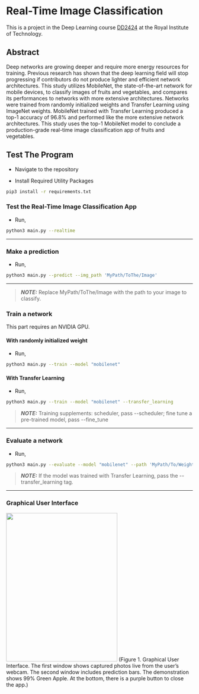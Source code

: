 # Real-Time Image Classification
 

This is a project in the Deep Learning course [DD2424](https://www.kth.se/student/kurser/kurs/DD2424?l=en) at the Royal Institute of Technology. 

## Abstract

Deep networks are growing deeper and require more energy resources for training. Previous research has shown that the deep learning field will stop progressing if contributors do not produce lighter and efficient network architectures. This study utilizes MobileNet, the state-of-the-art network for mobile devices, to classify images of fruits and vegetables, and compares its performances to networks with more extensive architectures. Networks were trained from randomly initialized weights and Transfer Learning using ImageNet weights. MobileNet trained with Transfer Learning produced a top-1 accuracy of 96.8% and performed like the more extensive network architectures. This study uses the top-1 MobileNet model to conclude a production-grade real-time image classification app of fruits and vegetables.

## Test The Program

* Navigate to the repository

* Install Required Utility Packages
```bash
pip3 install -r requirements.txt
```

### Test the Real-Time Image Classification App

* Run,

```bash
python3 main.py --realtime 
```
----
### Make a prediction

* Run,

```bash
python3 main.py --predict --img_path 'MyPath/ToThe/Image'
```
-----
> **_NOTE:_** Replace MyPath/ToThe/Image with the path to your image to classify. 

### Train a network
This part requires an NVIDIA GPU.
#### With randomly initialized weight

* Run,

```bash
python3 main.py --train --model "mobilenet" 
```
#### With Transfer Learning

* Run,

```bash
python3 main.py --train --model "mobilenet" --transfer_learning
```
> **_NOTE:_**  Training supplements: scheduler, pass --scheduler; fine tune a pre-trained model, pass --fine_tune 

----

### Evaluate a network

* Run,

```bash
python3 main.py --evaluate --model "mobilenet" --path 'MyPath/To/Weights'
```
> **_NOTE:_**  If the model was trained with Transfer Learning, pass the --transfer_learning tag.

----

### Graphical User Interface
<img src="https://i.ibb.co/McKnL80/GUI.png" width="300" height="400">
(Figure 1. Graphical User Interface. The first window shows captured photos live from the user’s webcam. The second window includes prediction bars. The demonstration shows 99% Green Apple. At the bottom, there is a purple button to close the app.)
